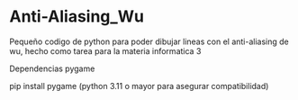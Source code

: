 ﻿# Anti-Aliasing_Wu
Pequeño codigo de python para poder dibujar lineas con el anti-aliasing de wu, hecho como tarea para la materia informatica 3


Dependencias pygame

pip install pygame  (python 3.11 o mayor para asegurar compatibilidad)
